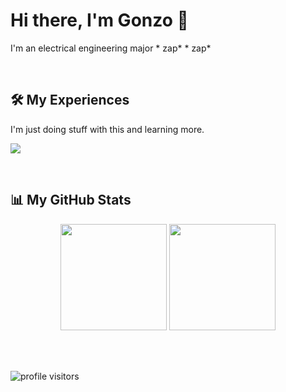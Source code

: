 # Hi there, I'm Gonzo 👋

I'm an electrical engineering major * zap* * zap*

<br />

## 🛠️ My Experiences

I'm just doing stuff with this and learning more.

<p align="left">
  <a href="https://skillicons.dev">
    <img src="https://skillicons.dev/icons?i=js,ts,python,java,rust,lua,perl" />
  </a>
</p>

<br />

## 📊 My GitHub Stats

<p align="center">
  <img 
    height="170em" 
    src="https://github-readme-stats.vercel.app/api?username=Gonzo-source&show_icons=true&theme=tokyonight&include_all_commits=true&count_private=true"
  />
  <img 
    height="170em" 
    src="https://github-readme-stats.vercel.app/api/top-langs/?username=Gonzo-source&layout=compact&langs_count=8&theme=tokyonight"
  />
</p>

<br />

<br />

<p align="left"> 
  <img src="https://komarev.com/ghpvc/?username=Gonzo-source&label=Profile%20Visitors&color=blueviolet" alt="profile visitors" /> 
</p>
